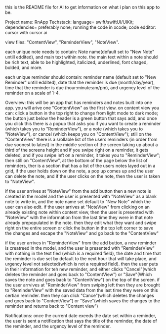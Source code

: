this is the README file for AI to get information on what i plan on this app to be. 

Project name: RnApp
Techstack: language= swift/swiftUI/UIKit; dependencies= preferably none; running the code in xcode; code edditor: cursor with cursor ai

view files: "ContentView", "ReminderView", "NoteView".

each unique note needs to contain: Note name(default set to "New Note" untill eddited), and main text within note. the main text within a note should be rich text, able to be highlighted, italicized, underlined, font chaged, bolded, and more. 

each unique reminder should contain: reminder name (default set to "New Reminder" untill eddited), date that the reminder is due (month/day/year), time that the reminder is due (hour:minute:am/pm), and urgency level of the reminder on a scale of 1-4. 


Overview: this will be an app that has reminders and notes built into one app. you will arive one "ContentView" as the first view. on content view you can: click a button in the top right to change from light mode to dark mode; the button just below the header is a green button that says add, and once you click this there is a popup that asks you if you want to create a reminder (which takes you to "ReminderView"), or a note (which takes you to "NoteView"), or cancel (which keeps you on "ContentView"); still on the "ContentView" there is a srollable list of the users reminders (in order from due soonest to latest) in the middle section of the screen taking up about a third of the screens height and if you swipe right on a reminder, it gets deleted, and if you swipe left on a reminder, it takes you to "ReminderView"; then still on "ContentView", at the bottom of the page below the list of reminders, ther is a section that has a list of the users notes layed out in a grid, if the user holds down on the note, a pop up comes up and the user can delete the note, and if the user clicks on the note, then the user is taken to "NoteView". 

if the user arrives at "NoteView" from the add button then a new note is created in the model and the user is presented with "NoteView" as a blank note to write in, and the note name set default to "New Note" which the user can also edit. 
if the user arrives at "NoteView" from clicking on an already existing note within content view, then the user is presented with "NoteView" with the information from the last time they were in that note already prepopulated in the note. then they edit what they want and swipe right on the entire screen or click the button in the top left corner to save the changes and escape the "NoteView" and go back to the "ContentView"

if the user arrives in "ReminderView" from the add button, a new reminder is creatreed in the model, and the user is presented with "ReminderView" with nothing in the text fied (which is a required field), the date and time that the reminder is due set by default to the next hour that will take place, and urgency level not selected(which is not a required field). then the user puts in their information for teh new reminder, and either clicks "Cancel"(which deletes the reminder and goes back to "ContentView") or "Save"(Which saves the note and goes back to "ContentView") on the top of the screen. 
if the user arrvives at "ReminderView" from swiping left then they are brought to "ReminderView" with the saved data from the last time they were on this certian reminder. then they can click "Cance"(which deletes the changes and goes back to "ContentView") or "Save"(which saves the changes to the reminder and returns back to "Content view")

Notifications: once the current date exeeds the date set within a reminder, the user is sent a notification that says the title of the reminder, the date of the reminder, and the urgency level of the reminder. 
